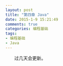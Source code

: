 ```yaml
---
layout: post
title: "第四章 Java"
date: 2015-1-9 15:21:49
comments: true
categories: 编程基础
tags:
- 编程基础
- Java
---
```

　　过几天会更新。


<br><br>